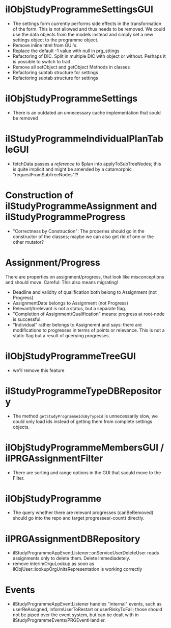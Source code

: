# ilObjStudyProgrammeSettingsGUI
* The settings form currently performs side effects in the transformation of the
form. This is not allowed and thus needs to be removed. We could use the data objects
from the models instead and simply set a new settings object to the programme object. 
* Remove inline html from GUI's.
* Replace the default -1 value with null in prg_sttings
* Refactoring of DIC. Split in multiple DIC with object or without. Perhaps it is possible to switch to trait
* Remove all setObject and getObject Methods in classes
* Refactoring subtab structure for settings
* Refactoring subtab structure for settings

# ilObjStudyProgrammeSettings
* There is an outdated an unnecessary cache implementation that sould be removed

# ilStudyProgrammeIndividualPlanTableGUI
* fetchData passes a _reference_ to $plan into applyToSubTreeNodes; this
is quite implicit and might be amended by a catamorphic "requestFromSubTreeNodes"?!

# Construction of ilStudyProgrammeAssignment and ilStudyProgrammeProgress
* "Correctness by Construction": The properies should go in the constructor of
the classes; maybe we can also get rid of one or the other mutator?

# Assignment/Progress
There are properties on assignment/progress, that look like misconceptions and should move.
Careful: This also means migrating!
* Deadline and validity of qualification both belong to Assignment (not Progress)
* AssignmentDate belongs to Assignment (not Progress)
* Relevant/Irrelevant is not a status, but a separate flag.
* "Completion of Assignment/Qualification" means: progress at root-node is successful.
* "Individual" rather belongs to Assignemnt and says: there are modifications to progresses
in terms of points or relevance. This is not a static flag but a result of querying progresses.

# ilObjStudyProgrammeTreeGUI
* we'll remove this feature

# ilStudyProgrammeTypeDBRepository
* The method `getStudyProgrammeIdsByTypeId` is unnecessarily slow, we could only load
  ids instead of getting them from complete settings objects.

# ilObjStudyProgrammeMembersGUI / ilPRGAssignmentFilter
* There are sorting and range options in the GUI that saould move to the Filter.

# ilObjStudyProgramme
* The query whether there are relevant progresses (canBeRemoved) should go into the repo and 
  target progresses(-count) directly.

# ilPRGAssignmentDBRepository
* ilStudyProgrammeAppEventListener::onServiceUserDeleteUser reads assignments 
  only to delete them. Delete immediadetely.
* remove interimOrguLookup as soon as ilObjUser::lookupOrgUnitsRepresentation is working correctly

# Events
* ilStudyProgrammeAppEventListener handles "internal" events, such as
  userReAssigned, informUserToRestart or userRiskyToFail; those should not be
  piped over the event system, but can be dealt with in ilStudyProgrammeEvents/PRGEventHandler.
